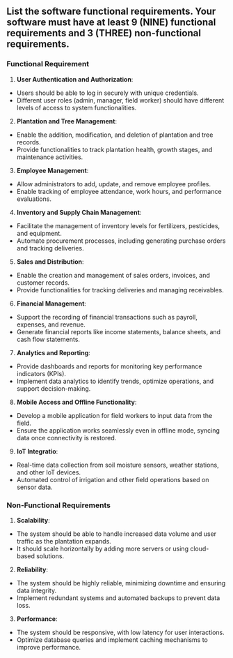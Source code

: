 ## List the software functional requirements. Your software must have at least 9 (NINE) functional requirements and 3 (THREE) non-functional requirements. 

### Functional Requirement
1.	**User Authentication and Authorization**:
*	Users should be able to log in securely with unique credentials.
*	Different user roles (admin, manager, field worker) should have different levels of access to system functionalities.

2.	**Plantation and Tree Management**:
*	Enable the addition, modification, and deletion of plantation and tree records.
*	Provide functionalities to track plantation health, growth stages, and maintenance activities.

3.	**Employee Management**:
*	Allow administrators to add, update, and remove employee profiles.
*	Enable tracking of employee attendance, work hours, and performance evaluations.

4.	**Inventory and Supply Chain Management**:
*	Facilitate the management of inventory levels for fertilizers, pesticides, and equipment.
*	Automate procurement processes, including generating purchase orders and tracking deliveries.

5.	**Sales and Distribution**:
*	Enable the creation and management of sales orders, invoices, and customer records.
*	Provide functionalities for tracking deliveries and managing receivables.

6.	**Financial Management**:
*	Support the recording of financial transactions such as payroll, expenses, and revenue.
*	Generate financial reports like income statements, balance sheets, and cash flow statements.

7.	**Analytics and Reporting**:
*	Provide dashboards and reports for monitoring key performance indicators (KPIs).
*	Implement data analytics to identify trends, optimize operations, and support decision-making.

8.	**Mobile Access and Offline Functionality**:
*	Develop a mobile application for field workers to input data from the field.
*	Ensure the application works seamlessly even in offline mode, syncing data once connectivity is restored.

9.	**IoT Integratio**:
*	Real-time data collection from soil moisture sensors, weather stations, and other IoT devices.
*	Automated control of irrigation and other field operations based on sensor data.

### Non-Functional Requirements
1.	**Scalability**:
*	The system should be able to handle increased data volume and user traffic as the plantation expands.
*	It should scale horizontally by adding more servers or using cloud-based solutions.

2.	**Reliability**:
*	The system should be highly reliable, minimizing downtime and ensuring data integrity.
*	Implement redundant systems and automated backups to prevent data loss.

3.	**Performance**:
*	The system should be responsive, with low latency for user interactions.
*	Optimize database queries and implement caching mechanisms to improve performance.